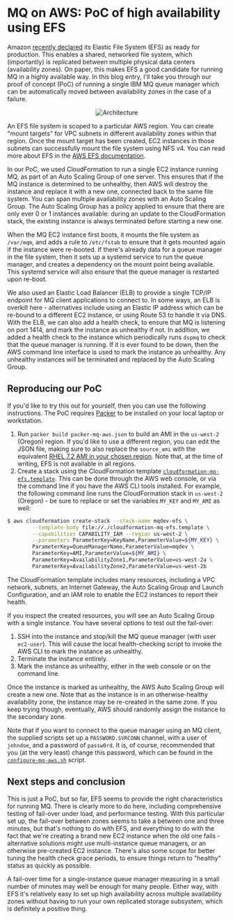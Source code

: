 MQ on AWS: PoC of high availability using EFS
=============================================

Amazon [recently declared](https://aws.amazon.com/blogs/aws/amazon-elastic-file-system-production-ready-in-three-regions/)
its Elastic File System (EFS) as ready for production. This enables a shared,
networked file system, which (importantly) is replicated between multiple
physical data centers (availability zones). On paper, this makes EFS a good
candidate for running MQ in a highly available way. In this blog entry, I'll
take you through our proof of concept (PoC) of running a single IBM MQ queue
manager which can be automatically moved between availability zones in the
case of a failure.

<p align="center">
<img src="/efs/architecture.png" alt="Architecture">
</p>

An EFS file system is scoped to a particular AWS region. You can create "mount
targets" for VPC subnets in different availability zones within that region.
Once the mount target has been created, EC2 instances in those subnets can
successfully mount the file system using NFS v4. You can read more about EFS
in the [AWS EFS documentation](https://aws.amazon.com/documentation/efs/).

In our PoC, we used CloudFormation to run a single EC2 instance running MQ, as
part of an Auto Scaling Group of one server. This ensures that if the MQ
instance is determined to be unhealthy, then AWS will destroy the instance and
replace it with a new one, connected back to the same file system. You can
span multiple availability zones with an Auto Scaling Group. The Auto Scaling
Group has a policy applied to ensure that there are only ever 0 or 1 instances
available: during an update to the CloudFormation stack, the existing instance
is always terminated before starting a new one.

When the MQ EC2 instance first boots, it mounts the file system as `/var/mqm`,
and adds a rule to `/etc/fstab` to ensure that it gets mounted again if the
instance were re-booted. If there's already data for a queue manager in the
file system, then it sets up a systemd service to run the queue manager, and
creates a dependency on the mount point being available. This systemd service
will also ensure that the queue manager is restarted upon re-boot.

We also used an Elastic Load Balancer (ELB) to provide a single TCP/IP
endpoint for MQ client applications to connect to. In some ways, an ELB is
overkill here - alternatives include using an Elastic IP address which can be
re-bound to a different EC2 instance, or using Route 53 to handle it via DNS.
With the ELB, we can also add a health check, to ensure that MQ is listening
on port 1414, and mark the instance as unhealthy if not. In addition, we added
a health check to the instance which periodically runs `dspmq` to check that
the queue manager is running. If it is ever found to be down, then the AWS
command line interface is used to mark the instance as unhealthy. Any
unhealthy instances will be terminated and replaced by the Auto Scaling Group.

Reproducing our PoC
-------------------

If you'd like to try this out for yourself, then you can use the following
instructions. The PoC requires [Packer](https://packer.io) to be installed on
your local laptop or workstation.

1.  Run `packer build packer-mq-aws.json` to build an AMI in the
    `us-west-2` (Oregon) region. If you'd like to use a different region, you
    can edit the JSON file, making sure to also replace the `source_ami` with
    the equivalent [RHEL 7.2 AMI in your chosen
    region](https://aws.amazon.com/marketplace/pp/B019NS7T5I). Note that, at
    the time of writing, EFS is not available in all regions.
2.  Create a stack using the CloudFormation template
    [`cloudformation-mq-efs.template`](cloudformation-mq-efs.template). This
    can be done through the AWS web console, or via the command line if you
    have the AWS CLI tools installed. For example, the following command line
    runs the CloudFormation stack in `us-west-2` (Oregon) - be sure to replace
    or set the variables `MY_KEY` and `MY_AMI` as well:

```sh
$ aws cloudformation create-stack --stack-name mqdev-efs \
        --template-body file://./cloudformation-mq-efs.template \
        --capabilities CAPABILITY_IAM --region us-west-2 \
        --parameters ParameterKey=KeyName,ParameterValue=${MY_KEY} \
        ParameterKey=QueueManagerName,ParameterValue=mqdev \
        ParameterKey=AMI,ParameterValue=${MY_AMI} \
        ParameterKey=AvailabilityZone1,ParameterValue=us-west-2a \
        ParameterKey=AvailabilityZone2,ParameterValue=us-west-2b
```

The CloudFormation template includes many resources, including a VPC network,
subnets, an Internet Gateway, the Auto Scaling Group and Launch Configuration,
and an IAM role to enable the EC2 instances to report their health.

If you inspect the created resources, you will see an Auto Scaling Group with
a single instance. You have several options to test out the fail-over:

1.  SSH into the instance and stop/kill the MQ queue manager (with user
    `ec2-user`). This will cause the local health-checking script to invoke
    the AWS CLI to mark the instance as unhealthy.
2.  Terminate the instance entirely.
3.  Mark the instance as unhealthy, either in the web console or on the
    command line.

Once the instance is marked as unhealthy, the AWS Auto Scaling Group will
create a new one. Note that as the instance is in an otherwise-healthy
availability zone, the instance may be re-created in the same zone. If you
keep trying though, eventually, AWS should randomly assign the instance to the
secondary zone.

Note that if you want to connect to the queue manager using an MQ client, the
supplied scripts set up a `PASSWORD.SVRCONN` channel, with a user of
`johndoe`, and a password of `passw0rd`. It is, of course, recommended that
you (at the very least) change this password, which can be found in the
[`configure-mq-aws.sh`](configure-mq-aws.sh) script.

Next steps and conclusion
-------------------------

This is just a PoC, but so far, EFS seems to provide the right characteristics
for running MQ. There is clearly more to do here, including comprehensive
testing of fail-over under load, and performance testing. With this particular
set up, the fail-over between zones seems to take a between one and three
minutes, but that's nothing to do with EFS, and everything to do with the fact
that we're creating a brand new EC2 instance when the old one fails -
alternative solutions might use multi-instance queue managers, or an otherwise
pre-created EC2 instance. There's also some scope for better tuning the health
check grace periods, to ensure things return to "healthy" status as quickly as
possible.

A fail-over time for a single-instance queue manager measuring in a small
number of minutes may well be enough for many people. Either way, with EFS
it's relatively easy to set up high availability across multiple availability
zones without having to run your own replicated storage subsystem, which is
definitely a positive thing.
